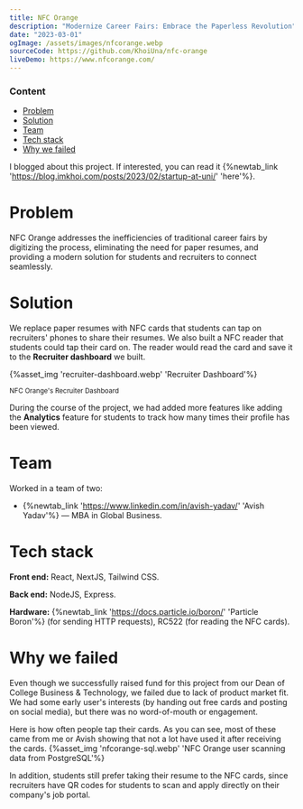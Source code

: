 ```yaml
---
title: NFC Orange
description: "Modernize Career Fairs: Embrace the Paperless Revolution"
date: "2023-03-01"
ogImage: /assets/images/nfcorange.webp
sourceCode: https://github.com/KhoiUna/nfc-orange
liveDemo: https://www.nfcorange.com/
---
```


### Content

- [Problem](#problem)
- [Solution](#solution)
- [Team](#team)
- [Tech stack](#tech-stack)
- [Why we failed](#why-we-failed)

I blogged about this project. If interested, you can read it {%newtab_link 'https://blog.imkhoi.com/posts/2023/02/startup-at-uni/' 'here'%}.

# Problem

NFC Orange addresses the inefficiencies of traditional career fairs by digitizing the process, eliminating the need for paper resumes, and providing a modern solution for students and recruiters to connect seamlessly.

# Solution

We replace paper resumes with NFC cards that students can tap on recruiters' phones to share their resumes. We also built a NFC reader that students could tap their card on. The reader would read the card and save it to the **Recruiter dashboard** we built.

{%asset_img 'recruiter-dashboard.webp' 'Recruiter Dashboard'%}

<sub>NFC Orange's Recruiter Dashboard</sub>

During the course of the project, we had added more features like adding the **Analytics** feature for students to track how many times their profile has been viewed.

# Team

Worked in a team of two:

- {%newtab_link 'https://www.linkedin.com/in/avish-yadav/' 'Avish Yadav'%} &mdash; MBA in Global Business.

# Tech stack

**Front end:** React, NextJS, Tailwind CSS.

**Back end:** NodeJS, Express.

**Hardware:** {%newtab_link 'https://docs.particle.io/boron/' 'Particle Boron'%} (for sending HTTP requests), RC522 (for reading the NFC cards).

# Why we failed

Even though we successfully raised fund for this project from our Dean of College Business & Technology, we failed due to lack of product market fit. We had some early user's interests (by handing out free cards and posting on social media), but there was no word-of-mouth or engagement.

Here is how often people tap their cards. As you can see, most of these came from me or Avish showing that not a lot have used it after receiving the cards.
{%asset_img 'nfcorange-sql.webp' 'NFC Orange user scanning data from PostgreSQL'%}

In addition, students still prefer taking their resume to the NFC cards, since recruiters have QR codes for students to scan and apply directly on their company's job portal.
